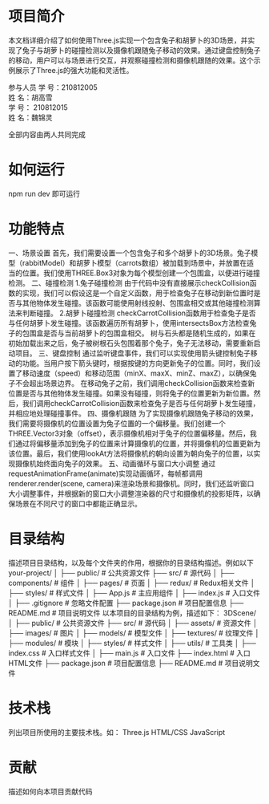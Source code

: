 # 项目简介
本文档详细介绍了如何使用Three.js实现一个包含兔子和胡萝卜的3D场景，并实现了兔子与胡萝卜的碰撞检测以及摄像机跟随兔子移动的效果。通过键盘控制兔子的移动，用户可以与场景进行交互，并观察碰撞检测和摄像机跟随的效果。这个示例展示了Three.js的强大功能和灵活性。

参与人员
学    号：210812005              
姓    名：胡高雪                
学    号： 210812015             
姓    名：魏锦灵  

全部内容由两人共同完成   
# 如何运行
 npm run dev 即可运行

# 功能特点
一、场景设置
首先，我们需要设置一个包含兔子和多个胡萝卜的3D场景。兔子模型（rabbitModel）和胡萝卜模型（carrots数组）被加载到场景中，并放置在适当的位置。我们使用THREE.Box3对象为每个模型创建一个包围盒，以便进行碰撞检测。
二、碰撞检测
1.兔子碰撞检测
由于代码中没有直接展示checkCollision函数的实现，我们可以假设这是一个自定义函数，用于检查兔子在移动到新位置时是否与其他物体发生碰撞。该函数可能使用射线投射、包围盒相交或其他碰撞检测算法来判断碰撞。
2.胡萝卜碰撞检测
checkCarrotCollision函数用于检查兔子是否与任何胡萝卜发生碰撞。该函数遍历所有胡萝卜，使用intersectsBox方法检查兔子的包围盒是否与当前胡萝卜的包围盒相交。
 树与石头都是随机生成的，如果在初始加载出来之后，兔子被树根石头包围着那个兔子，兔子无法移动，需要重新启动项目。
三、键盘控制
通过监听键盘事件，我们可以实现使用箭头键控制兔子移动的功能。当用户按下箭头键时，根据按键的方向更新兔子的位置。同时，我们设置了移动速度（speed）和移动范围（minX、maxX、minZ、maxZ），以确保兔子不会超出场景边界。
在移动兔子之前，我们调用checkCollision函数来检查新位置是否与其他物体发生碰撞。如果没有碰撞，则将兔子的位置更新为新位置。然后，我们调用checkCarrotCollision函数来检查兔子是否与任何胡萝卜发生碰撞，并相应地处理碰撞事件。
四、摄像机跟随
为了实现摄像机跟随兔子移动的效果，我们需要将摄像机的位置设置为兔子位置的一个偏移量。我们创建一个THREE.Vector3对象（offset），表示摄像机相对于兔子的位置偏移量。然后，我们通过将偏移量添加到兔子的位置来计算摄像机的位置，并将摄像机的位置更新为该位置。最后，我们使用lookAt方法将摄像机的朝向设置为朝向兔子的位置，以实现摄像机始终面向兔子的效果。
五、动画循环与窗口大小调整
通过requestAnimationFrame(animate)实现动画循环，每帧都调用renderer.render(scene, camera)来渲染场景和摄像机。同时，我们还监听窗口大小调整事件，并根据新的窗口大小调整渲染器的尺寸和摄像机的投影矩阵，以确保场景在不同尺寸的窗口中都能正确显示。

# 目录结构
描述项目目录结构，以及每个文件夹的作用，根据你的目录结构描述。例如以下
your-project/
│
├── public/                 # 公共资源文件
├── src/                    # 源代码
│   ├── components/         # 组件
│   ├── pages/              # 页面
│   ├── redux/              # Redux相关文件
│   ├── styles/             # 样式文件
│   ├── App.js              # 主应用组件
│   ├── index.js            # 入口文件
│
├── .gitignore              # 忽略文件配置
├── package.json            # 项目配置信息
├── README.md               # 项目说明文件
以本项目的目录结构为例，描述如下：
3DScene/
│
├── public/                 # 公共资源文件
├── src/                    # 源代码
│   ├── assets/             # 资源文件
│        ├── images/        # 图片
│        ├── models/        # 模型文件
│        ├── textures/      # 纹理文件
│   ├── modules/            # 模块
│   ├── styles/             # 样式文件
│   ├── utils/              # 工具类
│   ├── index.css           # 入口样式文件
│   ├── main.js             # 入口文件
├── index.html              # 入口HTML文件
├── package.json            # 项目配置信息
├── README.md               # 项目说明文件

# 技术栈
列出项目所使用的主要技术栈。如：
Three.js
HTML/CSS
JavaScript

# 贡献
描述如何向本项目贡献代码
